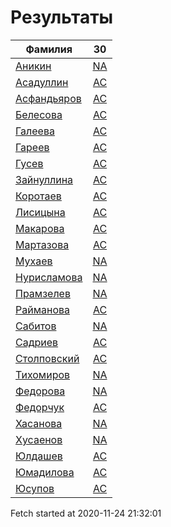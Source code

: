 # Результаты
Фамилия | 30
---|:---:
[Аникин](Аникин/README.md)  | [NA](Аникин/30.md)
[Асадуллин](Асадуллин/README.md)  | [AC](Асадуллин/30.md)
[Асфандьяров](Асфандьяров/README.md)  | [AC](Асфандьяров/30.md)
[Белесова](Белесова/README.md)  | [AC](Белесова/30.md)
[Галеева](Галеева/README.md)  | [AC](Галеева/30.md)
[Гареев](Гареев/README.md)  | [AC](Гареев/30.md)
[Гусев](Гусев/README.md)  | [AC](Гусев/30.md)
[Зайнуллина](Зайнуллина/README.md)  | [AC](Зайнуллина/30.md)
[Коротаев](Коротаев/README.md)  | [AC](Коротаев/30.md)
[Лисицына](Лисицына/README.md)  | [AC](Лисицына/30.md)
[Макарова](Макарова/README.md)  | [AC](Макарова/30.md)
[Мартазова](Мартазова/README.md)  | [AC](Мартазова/30.md)
[Мухаев](Мухаев/README.md)  | [NA](Мухаев/30.md)
[Нурисламова](Нурисламова/README.md)  | [NA](Нурисламова/30.md)
[Прамзелев](Прамзелев/README.md)  | [NA](Прамзелев/30.md)
[Райманова](Райманова/README.md)  | [AC](Райманова/30.md)
[Сабитов](Сабитов/README.md)  | [NA](Сабитов/30.md)
[Садриев](Садриев/README.md)  | [AC](Садриев/30.md)
[Столповский](Столповский/README.md)  | [AC](Столповский/30.md)
[Тихомиров](Тихомиров/README.md)  | [NA](Тихомиров/30.md)
[Федорова](Федорова/README.md)  | [NA](Федорова/30.md)
[Федорчук](Федорчук/README.md)  | [AC](Федорчук/30.md)
[Хасанова](Хасанова/README.md)  | [NA](Хасанова/30.md)
[Хусаенов](Хусаенов/README.md)  | [NA](Хусаенов/30.md)
[Юлдашев](Юлдашев/README.md)  | [AC](Юлдашев/30.md)
[Юмадилова](Юмадилова/README.md)  | [AC](Юмадилова/30.md)
[Юсупов](Юсупов/README.md)  | [AC](Юсупов/30.md)

Fetch started at 2020-11-24 21:32:01
